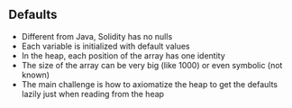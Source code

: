 ## Defaults
- Different from Java, Solidity has no nulls <!-- .element: class="fragment fade-in-then-semi-out" -->
- Each variable is initialized with default values <!-- .element: class="fragment fade-in-then-semi-out" -->
- In the heap, each position of the array has one identity <!-- .element: class="fragment fade-in-then-semi-out" -->
- The size of the array can be very big (like 1000) or even symbolic (not known) <!-- .element: class="fragment fade-in-then-semi-out" -->
- The main challenge is how to axiomatize the heap to get the defaults lazily just when reading from the heap <!-- .element: class="fragment fade-in" -->